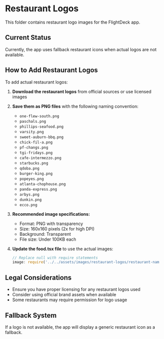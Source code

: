 # Restaurant Logos

This folder contains restaurant logo images for the FlightDeck app.

## Current Status
Currently, the app uses fallback restaurant icons when actual logos are not available.

## How to Add Restaurant Logos

To add actual restaurant logos:

1. **Download the restaurant logos** from official sources or use licensed images
2. **Save them as PNG files** with the following naming convention:
   - `one-flew-south.png`
   - `paschals.png`
   - `phillips-seafood.png`
   - `varsity.png`
   - `sweet-auburn-bbq.png`
   - `chick-fil-a.png`
   - `pf-changs.png`
   - `tgi-fridays.png`
   - `cafe-intermezzo.png`
   - `starbucks.png`
   - `qdoba.png`
   - `burger-king.png`
   - `popeyes.png`
   - `atlanta-chophouse.png`
   - `panda-express.png`
   - `arbys.png`
   - `dunkin.png`
   - `ecco.png`

3. **Recommended image specifications:**
   - Format: PNG with transparency
   - Size: 160x160 pixels (2x for high DPI)
   - Background: Transparent
   - File size: Under 100KB each

4. **Update the food.tsx file** to use the actual images:
   ```typescript
   // Replace null with require statements
   image: require('../../assets/images/restaurant-logos/restaurant-name.png'),
   ```

## Legal Considerations
- Ensure you have proper licensing for any restaurant logos used
- Consider using official brand assets when available
- Some restaurants may require permission for logo usage

## Fallback System
If a logo is not available, the app will display a generic restaurant icon as a fallback.

